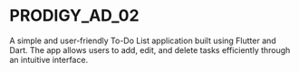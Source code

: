 # PRODIGY_AD_02
 A simple and user-friendly To-Do List application built using Flutter and Dart. The app allows users to add, edit, and delete tasks efficiently through an intuitive interface. 

